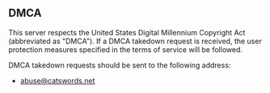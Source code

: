 ## DMCA
This server respects the United States Digital Millennium Copyright Act (abbreviated as "DMCA"). If a DMCA takedown request is received, the user protection measures specified in the terms of service will be followed.

DMCA takedown requests should be sent to the following address:

* abuse@catswords.net
